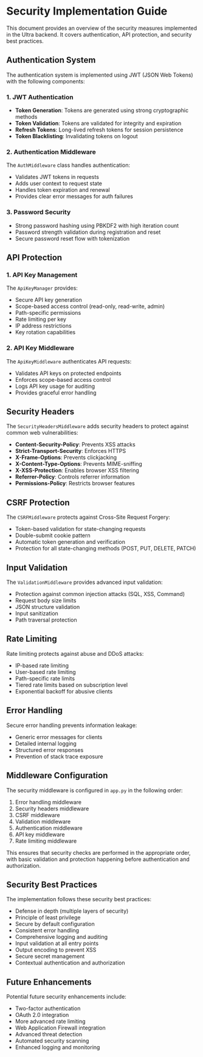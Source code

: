 # Security Implementation Guide

This document provides an overview of the security measures implemented in the Ultra backend. It covers authentication, API protection, and security best practices.

## Authentication System

The authentication system is implemented using JWT (JSON Web Tokens) with the following components:

### 1. JWT Authentication

- **Token Generation**: Tokens are generated using strong cryptographic methods
- **Token Validation**: Tokens are validated for integrity and expiration
- **Refresh Tokens**: Long-lived refresh tokens for session persistence
- **Token Blacklisting**: Invalidating tokens on logout

### 2. Authentication Middleware

The `AuthMiddleware` class handles authentication:

- Validates JWT tokens in requests
- Adds user context to request state
- Handles token expiration and renewal
- Provides clear error messages for auth failures

### 3. Password Security

- Strong password hashing using PBKDF2 with high iteration count
- Password strength validation during registration and reset
- Secure password reset flow with tokenization

## API Protection

### 1. API Key Management

The `ApiKeyManager` provides:

- Secure API key generation
- Scope-based access control (read-only, read-write, admin)
- Path-specific permissions
- Rate limiting per key
- IP address restrictions
- Key rotation capabilities

### 2. API Key Middleware

The `ApiKeyMiddleware` authenticates API requests:

- Validates API keys on protected endpoints
- Enforces scope-based access control
- Logs API key usage for auditing
- Provides graceful error handling

## Security Headers

The `SecurityHeadersMiddleware` adds security headers to protect against common web vulnerabilities:

- **Content-Security-Policy**: Prevents XSS attacks
- **Strict-Transport-Security**: Enforces HTTPS
- **X-Frame-Options**: Prevents clickjacking
- **X-Content-Type-Options**: Prevents MIME-sniffing
- **X-XSS-Protection**: Enables browser XSS filtering
- **Referrer-Policy**: Controls referrer information
- **Permissions-Policy**: Restricts browser features

## CSRF Protection

The `CSRFMiddleware` protects against Cross-Site Request Forgery:

- Token-based validation for state-changing requests
- Double-submit cookie pattern
- Automatic token generation and verification
- Protection for all state-changing methods (POST, PUT, DELETE, PATCH)

## Input Validation

The `ValidationMiddleware` provides advanced input validation:

- Protection against common injection attacks (SQL, XSS, Command)
- Request body size limits
- JSON structure validation
- Input sanitization
- Path traversal protection

## Rate Limiting

Rate limiting protects against abuse and DDoS attacks:

- IP-based rate limiting
- User-based rate limiting
- Path-specific rate limits
- Tiered rate limits based on subscription level
- Exponential backoff for abusive clients

## Error Handling

Secure error handling prevents information leakage:

- Generic error messages for clients
- Detailed internal logging
- Structured error responses
- Prevention of stack trace exposure

## Middleware Configuration

The security middleware is configured in `app.py` in the following order:

1. Error handling middleware
2. Security headers middleware
3. CSRF middleware
4. Validation middleware
5. Authentication middleware
6. API key middleware
7. Rate limiting middleware

This ensures that security checks are performed in the appropriate order, with basic validation and protection happening before authentication and authorization.

## Security Best Practices

The implementation follows these security best practices:

- Defense in depth (multiple layers of security)
- Principle of least privilege
- Secure by default configuration
- Consistent error handling
- Comprehensive logging and auditing
- Input validation at all entry points
- Output encoding to prevent XSS
- Secure secret management
- Contextual authentication and authorization

## Future Enhancements

Potential future security enhancements include:

- Two-factor authentication
- OAuth 2.0 integration
- More advanced rate limiting
- Web Application Firewall integration
- Advanced threat detection
- Automated security scanning
- Enhanced logging and monitoring